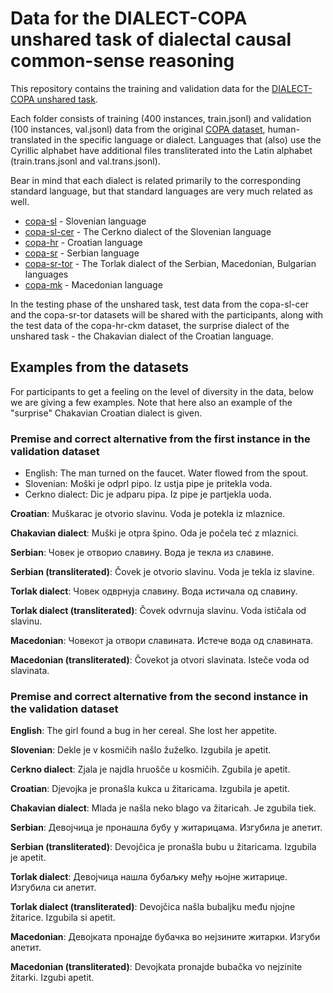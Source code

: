 # Data for the DIALECT-COPA unshared task of dialectal causal common-sense reasoning

This repository contains the training and validation data for the [DIALECT-COPA unshared task](https://sites.google.com/view/vardial-2024/shared-tasks/dialect-copa?authuser=0).

Each folder consists of training (400 instances, train.jsonl) and validation (100 instances, val.jsonl) data from the original [COPA dataset](https://people.ict.usc.edu/~gordon/copa.html), human-translated in the specific language or dialect. Languages that (also) use the Cyrillic alphabet have additional files transliterated into the Latin alphabet (train.trans.jsonl and val.trans.jsonl).

Bear in mind that each dialect is related primarily to the corresponding standard language, but that standard languages are very much related as well.

- [copa-sl](copa-sl/) - Slovenian language
- [copa-sl-cer](copa-sl-cer/) - The Cerkno dialect of the Slovenian language
- [copa-hr](copa-hr/) - Croatian language
- [copa-sr](copa-sr/) - Serbian language
- [copa-sr-tor](copa-sr-tor/) - The Torlak dialect of the Serbian, Macedonian, Bulgarian languages
- [copa-mk](copa-mk/) - Macedonian language

In the testing phase of the unshared task, test data from the copa-sl-cer and the copa-sr-tor datasets will be shared with the participants, along with the test data of the copa-hr-ckm dataset, the surprise dialect of the unshared task - the Chakavian dialect of the Croatian language.

## Examples from the datasets

For participants to get a feeling on the level of diversity in the data, below we are giving a few examples. Note that here also an example of the "surprise" Chakavian Croatian dialect is given.

### Premise and correct alternative from the first instance in the validation dataset

- English: The man turned on the faucet. Water flowed from the spout.
- Slovenian: Moški je odprl pipo. Iz ustja pipe je pritekla voda.
- Cerkno dialect: Dic je adparu pipa. Iz pipe je partjekla uoda.

**Croatian**: Muškarac je otvorio slavinu. Voda je potekla iz mlaznice.

**Chakavian dialect**: Muški je otpra špino. Oda je počela teć z mlaznici.

**Serbian**: Човек је отворио славину. Вода је текла из славине.

**Serbian (transliterated)**: Čovek je otvorio slavinu. Voda je tekla iz slavine.

**Torlak dialect**: Човек одврнуја славину. Вода истичала од славину.

**Torlak dialect (transliterated)**: Čovek odvrnuja slavinu. Voda ističala od slavinu.

**Macedonian**: Човекот ја отвори славината. Истече вода од славината.

**Macedonian (transliterated)**: Čovekot ja otvori slavinata. Isteče voda od slavinata.

### Premise and correct alternative from the second instance in the validation dataset

**English**: The girl found a bug in her cereal. She lost her appetite.

**Slovenian**: Dekle je v kosmičih našlo žuželko. Izgubila je apetit.

**Cerkno dialect**: Zjala je najdla hruošče u kosmičih. Zgubila je apetit.

**Croatian**: Djevojka je pronašla kukca u žitaricama. Izgubila je apetit.

**Chakavian dialect**: Mlada je našla neko blago va žitaricah. Je zgubila tiek.

**Serbian**: Девојчица је пронашла бубу у житарицама. Изгубила је апетит.

**Serbian (transliterated)**: Devojčica je pronašla bubu u žitaricama. Izgubila je apetit.

**Torlak dialect**: Девојчица нашла бубаљку међу њојне житарице. Изгубила си апетит.

**Torlak dialect (transliterated)**: Devojčica našla bubaljku među njojne žitarice. Izgubila si apetit.

**Macedonian**: Девојката пронајде бубачка во нејзините житарки. Изгуби апетит.

**Macedonian (transliterated)**: Devojkata pronajde bubačka vo nejzinite žitarki. Izgubi apetit.
